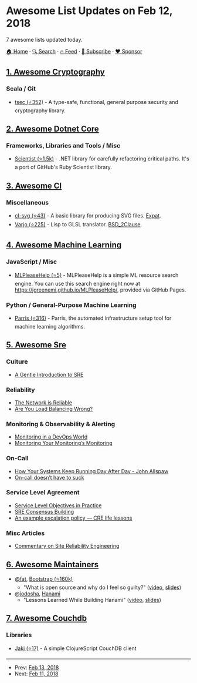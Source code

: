 # Awesome List Updates on Feb 12, 2018

7 awesome lists updated today.

[🏠 Home](/README.md) · [🔍 Search](https://www.trackawesomelist.com/search/) · [🔥 Feed](https://www.trackawesomelist.com/rss.xml) · [📮 Subscribe](https://trackawesomelist.us17.list-manage.com/subscribe?u=d2f0117aa829c83a63ec63c2f&id=36a103854c) · [❤️  Sponsor](https://github.com/sponsors/theowenyoung)



## [1. Awesome Cryptography](/content/sobolevn/awesome-cryptography/README.md)

### Scala / Git

*   [tsec (⭐352)](https://github.com/jmcardon/tsec) - A type-safe, functional, general purpose security and cryptography library.

## [2. Awesome Dotnet Core](/content/thangchung/awesome-dotnet-core/README.md)

### Frameworks, Libraries and Tools / Misc

*   [Scientist (⭐1.5k)](https://github.com/github/Scientist.net) - .NET library for carefully refactoring critical paths. It's a port of GitHub's Ruby Scientist library.

## [3. Awesome Cl](/content/CodyReichert/awesome-cl/README.md)

### Miscellaneous

*   [cl-svg (⭐43)](https://github.com/wmannis/cl-svg) - A basic library for producing SVG files. [Expat](https://directory.fsf.org/wiki/License:Expat).
*   [Varjo (⭐225)](https://github.com/cbaggers/varjo) - Lisp to GLSL translator. [BSD\_2Clause](https://directory.fsf.org/wiki/License:BSD_2Clause).

## [4. Awesome Machine Learning](/content/josephmisiti/awesome-machine-learning/README.md)

### JavaScript / Misc

*   [MLPleaseHelp (⭐5)](https://github.com/jgreenemi/MLPleaseHelp) - MLPleaseHelp is a simple ML resource search engine. You can use this search engine right now at <https://jgreenemi.github.io/MLPleaseHelp/>, provided via GitHub Pages.

### Python / General-Purpose Machine Learning

*   [Parris (⭐316)](https://github.com/jgreenemi/Parris) - Parris, the automated infrastructure setup tool for machine learning algorithms.

## [5. Awesome Sre](/content/dastergon/awesome-sre/README.md)

### Culture

*   [A Gentle Introduction to SRE](http://geekologist.co/introduction-to-sre/)

### Reliability

*   [The Network is Reliable](https://queue.acm.org/detail.cfm?id=2655736)
*   [Are You Load Balancing Wrong?](https://queue.acm.org/detail.cfm?id=3028689)

### Monitoring & Observability & Alerting

*   [Monitoring in a DevOps World](https://queue.acm.org/detail.cfm?id=3178371)
*   [Monitoring Your Monitoring’s Monitoring](https://medium.com/@jerub/monitoring-your-monitorings-monitoring-51d479100f4c)

### On-Call

*   [How Your Systems Keep Running Day After Day - John Allspaw](https://www.youtube.com/watch?v=xA5U85LSk0M)
*   [On-call doesn’t have to suck](https://medium.com/@copyconstruct/on-call-b0bd8c5ea4e0)

### Service Level Agreement

*   [Service Level Objectives in Practice](https://medium.com/@jerub/service-level-objectives-in-practice-ed1200502d5)
*   [SRE Consensus Building](https://medium.com/@jerub/sre-consensus-building-36ad5d2e470b)
*   [An example escalation policy — CRE life lessons](https://cloudplatform.googleblog.com/2018/01/an-example-escalation-policy-CRE-life-lessons.html)

### Misc Articles

*   [Commentary on Site Reliability Engineering](https://medium.com/@jerub/commentary-on-site-reliability-engineering-9ba9e1be2a8c)

## [6. Awesome Maintainers](/content/nayafia/awesome-maintainers/README.md)

*   [@fat](https://github.com/fat), [Bootstrap (⭐160k)](https://github.com/twbs/bootstrap/)
    *   "What is open source and why do I feel so guilty?" ([video](https://www.youtube.com/watch?v=UIDb6VBO9os), [slides](http://fat.github.io/slides-os-guilt/))
*   [@jodosha](https://github.com/jodosha), [Hanami](https://github.com/hanami)
    *   "Lessons Learned While Building Hanami" ([video](https://www.youtube.com/watch?v=0RyitUKfUFE), [slides](https://speakerdeck.com/jodosha/lessons-learned-while-building-hanami))

## [7. Awesome Couchdb](/content/quangv/awesome-couchdb/README.md)

### Libraries

*   [Jaki (⭐17)](https://github.com/pandeiro/jaki) - A simple ClojureScript CouchDB client

---

- Prev: [Feb 13, 2018](/content/2018/02/13/README.md)
- Next: [Feb 11, 2018](/content/2018/02/11/README.md)